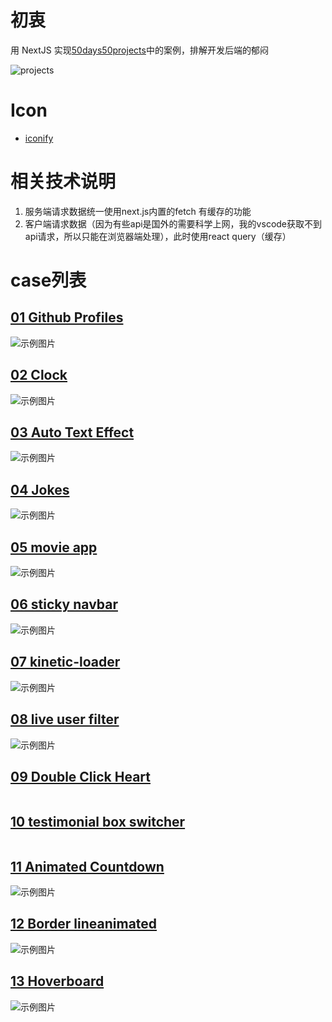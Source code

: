 # 初衷

用 NextJS 实现[50days50projects](https://github.com/bradtraversy/50projects50days)中的案例，排解开发后端的郁闷

![projects](./attachments/images/image.png)

# Icon

- [iconify](https://iconify.design/docs/icon-components/react/#ssr)

# 相关技术说明

1. 服务端请求数据统一使用next.js内置的fetch 有缓存的功能
2. 客户端请求数据（因为有些api是国外的需要科学上网，我的vscode获取不到api请求，所以只能在浏览器端处理），此时使用react query（缓存）

# case列表

## [01 Github Profiles](<./src/app/(cases)/github-profiles>)

<img src="./attachments/images/githubprofiles.gif" alt="示例图片" />

## [02 Clock](<./src/app/(cases)/theme-clock>)

<img src="./attachments/images/theme-clock.gif" alt="示例图片" />

## [03 Auto Text Effect](<./src/app/(cases)/auto-text-effect>)

<img src="./attachments/images/text-effect.gif" alt="示例图片" />

## [04 Jokes](<./src/app/(cases)/jokes>)

<img src="./attachments/images/jokes.gif" alt="示例图片" />

## [05 movie app](<./src/app/(cases)/movie-app>)

<img src="./attachments/images/movie-app.gif" alt="示例图片" />

## [06 sticky navbar](<./src/app/(cases)/sticky-navbar>)

<img src="./attachments/images/sticky-navbar.gif" alt="示例图片" />

## [07 kinetic-loader](<./src/app/(cases)/kinetic-loader>)

<img src="./attachments/images/kinetic-loader.gif" alt="示例图片" />

## [08 live user filter](<./src/app/(cases)/live-user-filter>)

<img src="./attachments/images/live-user-filter.gif" alt="示例图片" />

## [09 Double Click Heart](<./src/app/(cases)/double-click-heart>)

<img src="./attachments/images/double-click-heart.gif" alt="" />

## [10 testimonial box switcher](<./src/app/(cases)/testimonial-box-switcher>)

<img src="./attachments/images/testimonial-box-switcher.gif" alt="" />

## [11 Animated Countdown](<./src/app/(cases)/animated-countdown>)

<img src="./attachments/images/animated-countdown.gif" alt="示例图片" />

## [12 Border lineanimated](<./src/app/(cases)/border-line-animated>)

<img src="./attachments/images/border-line-animated.gif" alt="示例图片" />

## [13 Hoverboard](<./src/app/(cases)/hoverboard>)

<img src="./attachments/images/hoverboard.gif" alt="示例图片" />
